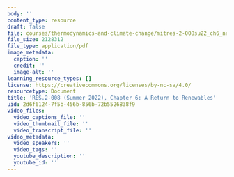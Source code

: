 ```yaml
---
body: ''
content_type: resource
draft: false
file: courses/thermodynamics-and-climate-change/mitres-2-008su22_ch6_new.pdf
file_size: 2128312
file_type: application/pdf
image_metadata:
  caption: ''
  credit: ''
  image-alt: ''
learning_resource_types: []
license: https://creativecommons.org/licenses/by-nc-sa/4.0/
resourcetype: Document
title: 'RES.2-008 (Summer 2022), Chapter 6: A Return to Renewables'
uid: 2d6f6124-7f5b-456b-856b-72b5526838f9
video_files:
  video_captions_file: ''
  video_thumbnail_file: ''
  video_transcript_file: ''
video_metadata:
  video_speakers: ''
  video_tags: ''
  youtube_description: ''
  youtube_id: ''
---
```

